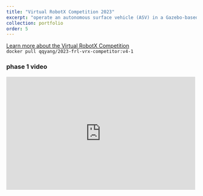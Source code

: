 ```yaml
---
title: "Virtual RobotX Competition 2023"
excerpt: "operate an autonomous surface vehicle (ASV) in a Gazebo-based simulation environment built by Open Robotics and the Naval Postgraduate School <br/> <img src='../images/vrx/vrx.png'>"
collection: portfolio
order: 5
---
```


[Learn more about the Virtual RobotX Competition](https://robotx.org/programs/vrx-2023/) <br>
`docker pull qqyang/2023-frl-vrx-competitor:v4-1`

### phase 1 video
<iframe width="500" height="300" src="https://www.youtube.com/embed/qk0TVtLOAK0?si=thQwYi6xCgkOE7m3" frameborder="0" allow="accelerometer; autoplay; encrypted-media; gyroscope; picture-in-picture" allowfullscreen></iframe>


